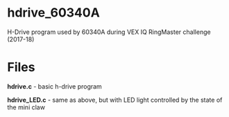 # hdrive_60340A
H-Drive program used by 60340A during VEX IQ RingMaster challenge (2017-18)

# Files
**hdrive.c** - basic h-drive program

**hdrive_LED.c** - same as above, but with LED light controlled by the state of the mini claw
